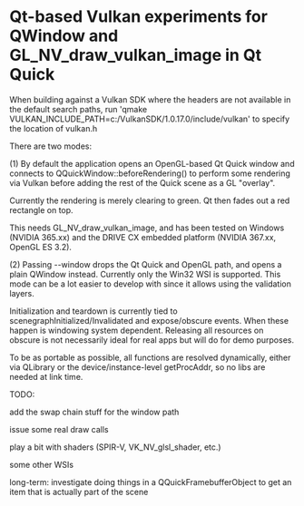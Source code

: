 Qt-based Vulkan experiments for QWindow and GL_NV_draw_vulkan_image in Qt Quick
===============================================================================

When building against a Vulkan SDK where the headers are not available in the default search paths,
run 'qmake VULKAN_INCLUDE_PATH=c:/VulkanSDK/1.0.17.0/include/vulkan' to specify the location of vulkan.h

There are two modes:

(1)
By default the application opens an OpenGL-based Qt Quick window and connects
to QQuickWindow::beforeRendering() to perform some rendering via Vulkan before
adding the rest of the Quick scene as a GL "overlay".

Currently the rendering is merely clearing to green. Qt then fades out a red rectangle on top.

This needs GL_NV_draw_vulkan_image, and has been tested on Windows (NVIDIA 365.xx)
and the DRIVE CX embedded platform (NVIDIA 367.xx, OpenGL ES 3.2).

(2) Passing --window drops the Qt Quick and OpenGL path, and opens a plain
QWindow instead. Currently only the Win32 WSI is supported. This mode can be a
lot easier to develop with since it allows using the validation layers.

Initialization and teardown is currently tied to
scenegraphInitialized/Invalidated and expose/obscure events. When these happen
is windowing system dependent. Releasing all resources on obscure is not
necessarily ideal for real apps but will do for demo purposes.

To be as portable as possible, all functions are resolved dynamically, either
via QLibrary or the device/instance-level getProcAddr, so no libs are needed at
link time.

TODO:

  add the swap chain stuff for the window path

  issue some real draw calls

  play a bit with shaders (SPIR-V, VK_NV_glsl_shader, etc.)

  some other WSIs

  long-term: investigate doing things in a QQuickFramebufferObject to get an item that is actually part of the scene
